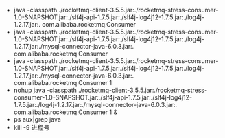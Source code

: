 * java -classpath ./rocketmq-client-3.5.5.jar:./rocketmq-stress-consumer-1.0-SNAPSHOT.jar:./slf4j-api-1.7.5.jar:./slf4j-log4j12-1.7.5.jar:./log4j-1.2.17.jar:. com.alibaba.rocketmq.Consumer
* java -classpath ./rocketmq-client-3.5.5.jar:./rocketmq-stress-consumer-1.0-SNAPSHOT.jar:./slf4j-api-1.7.5.jar:./slf4j-log4j12-1.7.5.jar:./log4j-1.2.17.jar:./mysql-connector-java-6.0.3.jar:. com.alibaba.rocketmq.Consumer
* java -classpath ./rocketmq-client-3.5.5.jar:./rocketmq-stress-consumer-1.0-SNAPSHOT.jar:./slf4j-api-1.7.5.jar:./slf4j-log4j12-1.7.5.jar:./log4j-1.2.17.jar:./mysql-connector-java-6.0.3.jar:. com.alibaba.rocketmq.Consumer 1
* nohup java -classpath ./rocketmq-client-3.5.5.jar:./rocketmq-stress-consumer-1.0-SNAPSHOT.jar:./slf4j-api-1.7.5.jar:./slf4j-log4j12-1.7.5.jar:./log4j-1.2.17.jar:./mysql-connector-java-6.0.3.jar:. com.alibaba.rocketmq.Consumer 1 &
* ps aux|grep java
* kill -9 进程号
